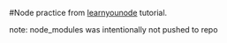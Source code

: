 #Node practice from <a href="https://github.com/workshopper/learnyounode">learnyounode</a> tutorial.

note: node_modules was intentionally not pushed to repo

